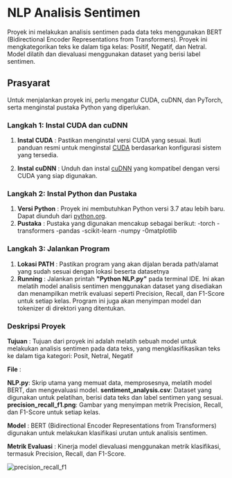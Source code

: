 # NLP Analisis Sentimen

Proyek ini melakukan analisis sentimen pada data teks menggunakan BERT (Bidirectional Encoder Representations from Transformers). 
Proyek ini mengkategorikan teks ke dalam tiga kelas: Positif, Negatif, dan Netral. Model dilatih dan dievaluasi menggunakan dataset yang berisi label sentimen.

## Prasyarat

Untuk menjalankan proyek ini, perlu mengatur CUDA, cuDNN, dan PyTorch, serta menginstal pustaka Python yang diperlukan.

### Langkah 1: Instal CUDA dan cuDNN

1. **Instal CUDA**   : Pastikan menginstal versi CUDA yang sesuai.
                       Ikuti panduan resmi untuk menginstal [CUDA](https://developer.nvidia.com/cuda-downloads) berdasarkan konfigurasi sistem yang tersedia.
   
3. **Instal cuDNN**  : Unduh dan instal [cuDNN](https://developer.nvidia.com/cudnn) yang kompatibel dengan versi CUDA yang siap digunakan.

### Langkah 2: Instal Python dan Pustaka

1. **Versi Python**  : Proyek ini membutuhkan Python versi 3.7 atau lebih baru. Dapat diunduh dari [python.org](https://www.python.org/downloads/).
2. **Pustaka**       : Pustaka yang digunakan mencakup sebagai berikut:
                       -torch
                       -transformers
                       -pandas
                       -scikit-learn
                       -numpy
                       -0matplotlib

### Langkah 3: Jalankan Program

1. **Lokasi PATH**   : Pastikan program yang akan dijalan berada path/alamat yang sudah sesuai dengan lokasi beserta datasetnya
2. **Running**       : Jalankan printah **"Python NLP.py"** pada terminal IDE. Ini akan melatih model analisis sentimen menggunakan dataset yang disediakan dan menampilkan
                       metrik evaluasi seperti Precision, Recall, dan F1-Score untuk setiap kelas. Program ini juga akan menyimpan model dan tokenizer di direktori yang ditentukan.

### Deskripsi Proyek

**Tujuan**           : Tujuan dari proyek ini adalah melatih sebuah model untuk melakukan analisis sentimen pada data teks, yang mengklasifikasikan teks ke dalam tiga kategori: Posit, Netral, Negatif

**File**             :

**NLP.py**: Skrip utama yang memuat data, memprosesnya, melatih model BERT, dan mengevaluasi model.
**sentiment_analysis.csv**: Dataset yang digunakan untuk pelatihan, berisi data teks dan label sentimen yang sesuai.
**precision_recall_f1.png**: Gambar yang menyimpan metrik Precision, Recall, dan F1-Score untuk setiap kelas.

**Model**            : 
BERT (Bidirectional Encoder Representations from Transformers) digunakan untuk melakukan klasifikasi urutan untuk analisis sentimen.

**Metrik Evaluasi**  : 
Kinerja model dievaluasi menggunakan metrik klasifikasi, termasuk Precision, Recall, dan F1-Score.

![precision_recall_f1](https://github.com/user-attachments/assets/6d8006b2-9bd2-4157-a087-e70a26636baa)

